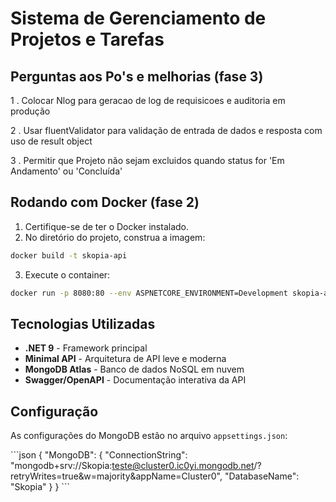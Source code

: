 # Sistema de Gerenciamento de Projetos e Tarefas

## Perguntas aos Po's e melhorias (fase 3)

 1 .  Colocar Nlog para geracao de log de requisicoes e auditoria em produção

 2 .  Usar fluentValidator para validação de entrada de dados e resposta com uso de result object

 3 .  Permitir que Projeto não sejam excluidos quando status for 'Em Andamento' ou 'Concluída'

## Rodando com Docker (fase 2)

1. Certifique-se de ter o Docker instalado.
2. No diretório do projeto, construa a imagem:

```sh
docker build -t skopia-api
```

3. Execute o container:

```sh
docker run -p 8080:80 --env ASPNETCORE_ENVIRONMENT=Development skopia-api
```

## Tecnologias Utilizadas

- **.NET 9** - Framework principal
- **Minimal API** - Arquitetura de API leve e moderna
- **MongoDB Atlas** - Banco de dados NoSQL em nuvem
- **Swagger/OpenAPI** - Documentação interativa da API

## Configuração

As configurações do MongoDB estão no arquivo `appsettings.json`:

\`\`\`json
{
  "MongoDB": {
    "ConnectionString": "mongodb+srv://Skopia:teste@cluster0.ic0yi.mongodb.net/?retryWrites=true&w=majority&appName=Cluster0",
    "DatabaseName": "Skopia"
  }
}
\`\`\`
